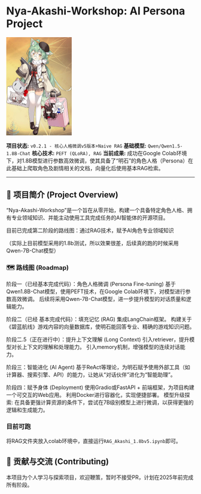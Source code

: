 # Nya-Akashi-Workshop: AI Persona Project

<img src="./README.assets/Akashi_3.png" alt="Akashi_3.png" style="zoom:50%;" />

**项目状态:** `v0.2.1 - 核心人格微调v5版本+Naive RAG`
**基础模型:** `Qwen/Qwen1.5-1.8B-Chat`
**核心技术:** `PEFT (QLoRA), RAG`
**当前成果:** 成功在Google Colab环境下，对1.8B模型进行参数高效微调，使其具备了“明石”的角色人格（Persona）在此基础上爬取角色及剧情相关的文档，向量化后使用基本RAG检索。

---

## 📖 项目简介 (Project Overview)

“Nya-Akashi-Workshop”是一个旨在从零开始，构建一个具备特定角色人格、拥有专业领域知识、并能主动使用工具完成任务的AI智能体的开源项目。

目前已完成第二阶段的路线图：通过RAG技术，赋予AI角色专业领域知识

（实际上目前模型采用的1.8b测试，所以效果很差，后续真的跑的时候采用Qwen-7B-Chat模型）

### 🗺️ 路线图 (Roadmap)

阶段一（已经基本完成代码）：角色人格微调 (Persona Fine-tuning)
基于Qwen1.8B-Chat模型，使用PEFT技术，在Google Colab环境下，对模型进行参数高效微调。
后续将采用Qwen-7B-Chat模型，进一步提升模型的对话质量和逻辑能力。

阶段二（已经 基本完成代码）：填充记忆 (RAG)
集成LangChain框架。
构建关于《碧蓝航线》游戏内容的向量数据库，使明石能回答专业、精确的游戏知识问题。

阶段二.5（正在进行中）：提升上下文理解 (Long Context)
引入retriever，提升模型对长上下文的理解和处理能力。
引入memory机制，增强模型的连续对话能力。

阶段三：智能进化 (AI Agent)
基于ReAct等理论，为明石赋予使用外部工具（如计算器、搜索引擎、API）的能力，让她从“对话伙伴”进化为“智能助理”。

阶段四：赋予身体 (Deployment)
使用Gradio或FastAPI + 前端框架，为项目构建一个可交互的Web应用。
利用Docker进行容器化，实现便捷部署。
模型升级探索:
在具备更强计算资源的条件下，尝试在7B级别模型上进行微调，以获得更强的逻辑和生成能力。

### 目前可跑

将RAG文件夹放入colab环境中，直接运行`RAG_Akashi_1.8bv5.ipynb`即可。

## 🤝 贡献与交流 (Contributing)
本项目为个人学习与探索项目，欢迎鞭策，暂时不接受PR，计划在2025年前完成所有阶段。
